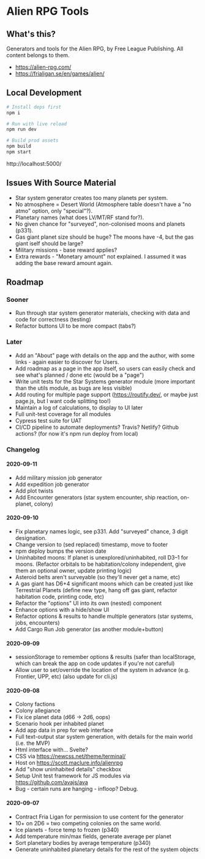 # Alien RPG Tools

## What's this?

Generators and tools for the Alien RPG, by Free League Publishing. All content belongs to them.

* https://alien-rpg.com/
* https://frialigan.se/en/games/alien/

## Local Development

```bash
# Install deps first
npm i

# Run with live reload
npm run dev

# Build prod assets
npm build
npm start
```

http://localhost:5000/

## Issues With Source Material

* Star system generator creates too many planets per system.
* No atmosphere = Desert World (Atmosphere table doesn't have a "no atmo" option, only "special"?).
* Planetary names (what does LV/MT/RF stand for?).
* No given chance for "surveyed", non-colonised moons and planets (p331).
* Gas giant planet size should be huge? The moons have -4, but the gas giant iself should be large?
* Military missions - base reward applies?
* Extra rewards - "Monetary amount" not explained. I assumed it was adding the base reward amount again.

## Roadmap

### Sooner

* Run through star system generator materials, checking with data and code for correctness (testing)
* Refactor buttons UI to be more compact (tabs?)

### Later

* Add an "About" page with details on the app and the author, with some links - again easier to discover for Users.
* Add roadmap as a page in the app itself, so users can easily check and see what's planned / done etc (would be a "page")
* Write unit tests for the Star Systems generator module (more important than the utils module, as bugs are less visible)
* Add routing for multiple page support (https://routify.dev/, or maybe just page.js, but I want code splitting too!)
* Maintain a log of calculations, to display to UI later
* Full unit-test coverage for all modules
* Cypress test suite for UAT
* CI/CD pipeline to automate deployments? Travis? Netlify? Github actions? (for now it's npm run deploy from local)

### Changelog

#### 2020-09-11

* Add military mission job generator
* Add expedition job generator
* Add plot twists
* Add Encounter generators (star system encounter, ship reaction, on-planet, colony)

#### 2020-09-10

* Fix planetary names logic, see p331. Add "surveyed" chance, 3 digit designation.
* Change version to (sed replaced) timestamp, move to footer
* npm deploy bumps the version date
* Uninhabited moons: If planet is unexplored/uninhabited, roll D3–1 for moons. (Refactor orbitals to be habitation/colony independent, give them an optional owner, update printing logic)
* Asteroid belts aren't surveyable (so they'll never get a name, etc)
* A gas giant has D6+4 significant moons which can be created just like Terrestrial Planets (define new type, hang off gas giant, refactor habitation code, printing code, etc)
* Refactor the "options" UI into its own (nested) component
* Enhance options with a hide/show UI
* Refactor options & results to handle multiple generators (star systems, jobs, encounters)
* Add Cargo Run Job generator (as another module+button)

#### 2020-09-09

* sessionStorage to remember options & results (safer than localStorage, which can break the app on code updates if you're not careful)
* Allow user to set/override the location of the system in advance (e.g. Frontier, UPP, etc) (also update for cli.js)

#### 2020-09-08

* Colony factions
* Colony allegiance
* Fix ice planet data (d66 -> 2d6, oops)
* Scenario hook per inhabited planet
* Add app data in prep for web interface
* Full text-output star system generation, with details for the main world (i.e. the MVP)
* Html interface with... Svelte?
* CSS via https://newcss.net/theme/terminal/
* Host on https://scott.maclure.info/alienrpg
* Add "show uninhabited details" checkbox
* Setup Unit test framework for JS modules via https://github.com/avajs/ava
* Bug - certain runs are hanging - infloop? Debug.

#### 2020-09-07

* Contract Fria Ligan for permission to use content for the generator
* 10+ on 2D6 = two competing colonies on the same world.
* Ice planets - force temp to frozen (p340)
* Add temperature min/max fields, generate average per planet
* Sort planetary bodies by average temperature (p340)
* Generate uninhabited planetary details for the rest of the system objects
